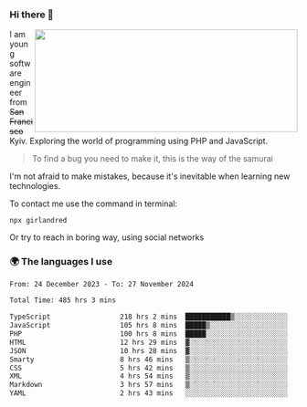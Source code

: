 ### Hi there 👋  

<img align='right' src="https://github-readme-stats.vercel.app/api?username=girlandred&count_private=true&show_icons=true&include_all_commits=true&hide_rank=true&hide_title=true&theme=buefy&card_width=300" width=460 height=180>


I am young software engineer from ~~San Francisco~~ Kyiv. Exploring the world of programming using PHP and JavaScript.


> To find a bug you need to make it, this is the way of the samurai



I'm not afraid to make mistakes, because it's inevitable when learning new technologies.

To contact me use the command in terminal:

```
npx girlandred
```

Or try to reach in boring way, using social networks


### 🌍 The languages I use

<!--START_SECTION:waka-->

```txt
From: 24 December 2023 - To: 27 November 2024

Total Time: 485 hrs 3 mins

TypeScript                 218 hrs 2 mins  ███████████▒░░░░░░░░░░░░░   44.94 %
JavaScript                 105 hrs 8 mins  █████▒░░░░░░░░░░░░░░░░░░░   21.67 %
PHP                        100 hrs 8 mins  █████░░░░░░░░░░░░░░░░░░░░   20.64 %
HTML                       12 hrs 29 mins  ▓░░░░░░░░░░░░░░░░░░░░░░░░   02.57 %
JSON                       10 hrs 28 mins  ▓░░░░░░░░░░░░░░░░░░░░░░░░   02.16 %
Smarty                     8 hrs 46 mins   ▒░░░░░░░░░░░░░░░░░░░░░░░░   01.81 %
CSS                        5 hrs 42 mins   ▒░░░░░░░░░░░░░░░░░░░░░░░░   01.18 %
XML                        4 hrs 54 mins   ▒░░░░░░░░░░░░░░░░░░░░░░░░   01.01 %
Markdown                   3 hrs 57 mins   ▒░░░░░░░░░░░░░░░░░░░░░░░░   00.82 %
YAML                       2 hrs 43 mins   ░░░░░░░░░░░░░░░░░░░░░░░░░   00.56 %
```

<!--END_SECTION:waka-->
